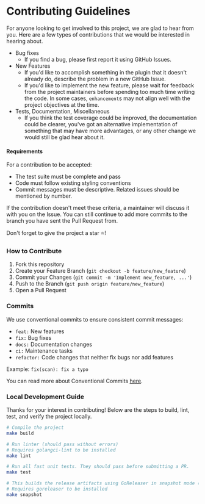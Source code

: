 # Contributing Guidelines

For anyone looking to get involved to this project, we are glad to hear from you. Here are a few types of contributions
that we would be interested in hearing about.

- Bug fixes
    - If you find a bug, please first report it using GitHub Issues.
- New Features
    - If you'd like to accomplish something in the plugin that it doesn't already do, describe the problem in a new
      GitHub Issue.
    - If you'd like to implement the new feature, please wait for feedback from the project maintainers before spending
      too much time writing the code. In some cases, `enhancement`s may not align well with the project objectives at
      the time.
- Tests, Documentation, Miscellaneous
    - If you think the test coverage could be improved, the documentation could be clearer, you've got an alternative
      implementation of something that may have more advantages, or any other change we would still be glad hear about
      it.

#### Requirements

For a contribution to be accepted:

- The test suite must be complete and pass
- Code must follow existing styling conventions
- Commit messages must be descriptive. Related issues should be mentioned by number.

If the contribution doesn't meet these criteria, a maintainer will discuss it with you on the Issue. You can still
continue to add more commits to the branch you have sent the Pull Request from.

Don't forget to give the project a star ⭐!

### How to Contribute

1. Fork this repository
2. Create your Feature Branch (`git checkout -b feature/new_feature`)
3. Commit your Changes (`git commit -m 'Implement new_feature, ...'`)
4. Push to the Branch (`git push origin feature/new_feature`)
5. Open a Pull Request

### Commits

We use conventional commits to ensure consistent commit messages:

- `feat:` New features
- `fix:` Bug fixes
- `docs:` Documentation changes
- `ci:` Maintenance tasks
- `refactor:` Code changes that neither fix bugs nor add features

Example: `fix(scan): fix a typo`

You can read more about Conventional Commits [here](https://www.conventionalcommits.org/en/v1.0.0/).

### Local Development Guide

Thanks for your interest in contributing! Below are the steps to build, lint, test, and verify the project locally.

```bash
# Compile the project
make build

# Run linter (should pass without errors)
# Requires golangci-lint to be installed
make lint

# Run all fast unit tests. They should pass before submitting a PR.
make test

# This builds the release artifacts using GoReleaser in snapshot mode (nothing is published).
# Requires goreleaser to be installed
make snapshot
```
